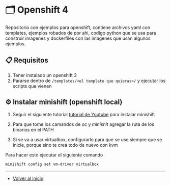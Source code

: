 # :card_index_dividers: Openshift 4

Repositorio con ejemplos para openshift, contiene archivos yaml con templates, ejemplos robados de por ahi, codigo python que se usa para construir imagenes y dockerfiles con las imagenes que usan algunos ejemplos.

## :clipboard: Requisitos

1) Tener instalado un openshift 3
2) Pararse dentro de `/templates/<el template que quieras>/` y ejecutar los scripts que vienen

## :gear: Instalar minishift (openshift local)

1) Seguir el siguiente tutorial [tutorial de Youtube](https://www.youtube.com/watch?v=RcZW4ZRzl-Q&ab_channel=I%C3%B1igoSerrano) para instalar minishift

2) Para que tome los camandos de *oc* y *minishit* agregar la ruta de los binarios en el PATH

3) Si se va a usar virtualbox, configurarlo para que se use siempre que se inicie, porque sino te crea todo de nuevo con kvm

Para hacer esto ejecutar el siguiente comando

```sh
minishift config set vm-driver virtualbox
```

---

* [Volver al inicio](../README.md)
